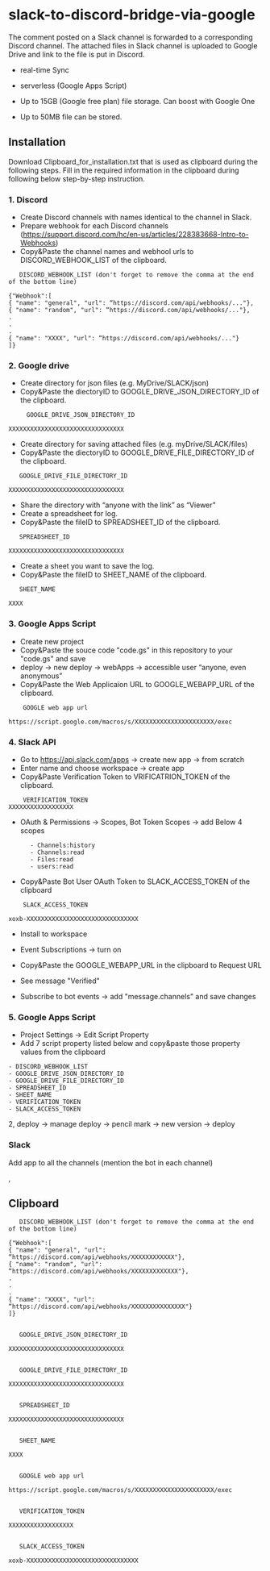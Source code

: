 # slack-to-discord-bridge-via-google

The comment posted on a Slack channel is forwarded to a corresponding Discord channel.
The attached files in Slack channel is uploaded to Google Drive and link to the file is put in Discord.
- real-time Sync
- serverless (Google Apps Script)

- Up to 15GB (Google free plan) file storage. Can boost with Google One 
- Up to 50MB file can be stored.

## Installation
Download Clipboard_for_installation.txt that is used as clipboard during the following steps.
Fill in the required information in the clipboard during following below step-by-step instruction.

### 1. Discord 
 - Create Discord channels with names identical to the channel in Slack.
 - Prepare webhook for each Discord channels (https://support.discord.com/hc/en-us/articles/228383668-Intro-to-Webhooks)
 - Copy&Paste the channel names and webhool urls to DISCORD_WEBHOOK_LIST of the clipboard.

```
   DISCORD_WEBHOOK_LIST (don't forget to remove the comma at the end of the bottom line)

{"Webhook":[
{ "name": "general", "url": “https://discord.com/api/webhooks/..."},
{ "name": "random", "url": “https://discord.com/api/webhooks/..."},
.
.
.
{ "name": "XXXX", "url": “https://discord.com/api/webhooks/..."}
]}

```

### 2. Google drive
  - Create directory for json files (e.g. MyDrive/SLACK/json) 
  - Copy&Paste the diectoryID to GOOGLE_DRIVE_JSON_DIRECTORY_ID of the clipboard.
```  
     GOOGLE_DRIVE_JSON_DIRECTORY_ID 

XXXXXXXXXXXXXXXXXXXXXXXXXXXXXXXX
```
  - Create directory for saving attached files (e.g. myDrive/SLACK/files)
  - Copy&Paste the diectoryID to GOOGLE_DRIVE_FILE_DIRECTORY_ID of the clipboard.
```  
   GOOGLE_DRIVE_FILE_DIRECTORY_ID 

XXXXXXXXXXXXXXXXXXXXXXXXXXXXXXXX
```
  - Share the directory with “anyone with the link” as “Viewer”
  - Create a spreadsheet for log.
  - Copy&Paste the fileID to SPREADSHEET_ID of the clipboard.
```  
   SPREADSHEET_ID

XXXXXXXXXXXXXXXXXXXXXXXXXXXXXXXX
```
  - Create a sheet you want to save the log.
  - Copy&Paste the fileID to SHEET_NAME of the clipboard.
```  
   SHEET_NAME

XXXX
```


  
  
  

### 3. Google Apps Script
  - Create new project
  - Copy&Paste the souce code "code.gs" in this repository to your "code.gs" and save
  - deploy -> new deploy -> webApps -> accessible user “anyone, even anonymous” 
  - Copy&Paste the Web Applicaion URL to GOOGLE_WEBAPP_URL of the clipboard.
  ```
      GOOGLE web app url

https://script.google.com/macros/s/XXXXXXXXXXXXXXXXXXXXXX/exec
  ```
  
### 4. Slack API
  - Go to https://api.slack.com/apps -> create new app -> from scratch
  - Enter name and choose workspace -> create app
  - Copy&Paste Verification Token to VRIFICATRION_TOKEN of the clipboard.
```
    VERIFICATION_TOKEN
XXXXXXXXXXXXXXXXXX
```
   - OAuth & Permissions -> Scopes, Bot Token Scopes -> add Below 4 scopes
```
      - Channels:history
      - Channels:read
      - Files:read
      - users:read
```

   - Copy&Paste Bot User OAuth Token to SLACK_ACCESS_TOKEN of the clipboard
```
    SLACK_ACCESS_TOKEN

xoxb-XXXXXXXXXXXXXXXXXXXXXXXXXXXXXXX    
```
   - Install to workspace
    
   - Event Subscriptions -> turn on 
   - Copy&Paste the GOOGLE_WEBAPP_URL in the clipboard to Request URL
   - See message "Verified" 
   - Subscribe to bot events -> add "message.channels" and save changes

### 5. Google Apps Script
   - Project Settings -> Edit Script Property
   - Add 7 script property listed below and copy&paste those property values from the clipboard
```   
- DISCORD_WEBHOOK_LIST
- GOOGLE_DRIVE_JSON_DIRECTORY_ID
- GOOGLE_DRIVE_FILE_DIRECTORY_ID
- SPREADSHEET_ID
- SHEET_NAME
- VERIFICATION_TOKEN
- SLACK_ACCESS_TOKEN
```
2, deploy -> manage deploy -> pencil mark -> new version -> deploy

### Slack
Add app to all the channels (mention the bot in each channel)

,
## Clipboard
```
   DISCORD_WEBHOOK_LIST (don't forget to remove the comma at the end of the bottom line)

{"Webhook":[
{ "name": "general", "url": “https://discord.com/api/webhooks/XXXXXXXXXXXX"},
{ "name": "random", "url": “https://discord.com/api/webhooks/XXXXXXXXXXXXX"},
.
.
.
{ "name": "XXXX", "url": “https://discord.com/api/webhooks/XXXXXXXXXXXXXXX"}
]}


   GOOGLE_DRIVE_JSON_DIRECTORY_ID 

XXXXXXXXXXXXXXXXXXXXXXXXXXXXXXXX


   GOOGLE_DRIVE_FILE_DIRECTORY_ID 

XXXXXXXXXXXXXXXXXXXXXXXXXXXXXXXX


   SPREADSHEET_ID

XXXXXXXXXXXXXXXXXXXXXXXXXXXXXXXX


   SHEET_NAME

XXXX


   GOOGLE web app url

https://script.google.com/macros/s/XXXXXXXXXXXXXXXXXXXXXX/exec


   VERIFICATION_TOKEN

XXXXXXXXXXXXXXXXXX


   SLACK_ACCESS_TOKEN

xoxb-XXXXXXXXXXXXXXXXXXXXXXXXXXXXXXX
```
